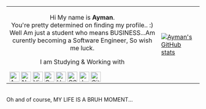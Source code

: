 <table>
  <tr>
    <td>

<p align="center">Hi My name is <strong>Ayman</strong>.<br> You're pretty determined on finding my profile.. :)
Well Am just a student who means BUSINESS...Am curently becoming a Software Engineer, So wish me luck.</p>

<p align="center">I am Studying & Working with</p> 


<img align="center" alt="Angular" width="26px" src="https://img.icons8.com/color/512/angularjs.png" />
<img align="center" alt="Nodejs" width="26px" src="https://img.icons8.com/fluency/512/node-js.png" />
<img align="center" alt="Visual Studio Code" width="26px" src="https://img.icons8.com/color/512/visual-studio-code-2019.png" />
<img align="center" alt="C++" width="26px" src="https://img.icons8.com/nolan/512/c-plus-plus.png" />
<img align="center" alt="HTML5" width="26px" src="https://img.icons8.com/color/512/html-5.png" />
<img align="center" alt="CSS3" width="26px" src="https://img.icons8.com/color/512/css3.png" />
<img align="center" alt="JavaScript" width="26px" src="https://img.icons8.com/color/512/javascript.png" />
<img align="center" alt="Git" width="26px" src="https://img.icons8.com/color/512/git.png" />
 
   </td>
   <td>

[![Ayman's GitHub stats](https://github-readme-stats.vercel.app/api?username=AymanLyesri)](https://github.com/AymanLyesri/AymanLyesri)

   </td>
 </tr>
</table>

<br>Oh and of course, MY LIFE IS A BRUH MOMENT...


